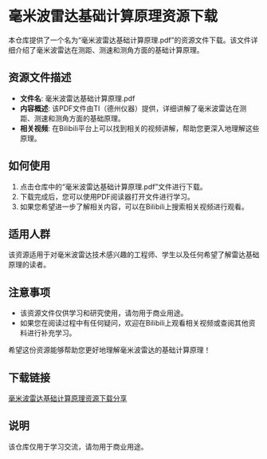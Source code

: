 # 毫米波雷达基础计算原理资源下载

本仓库提供了一个名为“毫米波雷达基础计算原理.pdf”的资源文件下载。该文件详细介绍了毫米波雷达在测距、测速和测角方面的基础计算原理。

## 资源文件描述

- **文件名**: 毫米波雷达基础计算原理.pdf
- **内容概述**: 该PDF文件由TI（德州仪器）提供，详细讲解了毫米波雷达在测距、测速和测角方面的基础原理。
- **相关视频**: 在Bilibili平台上可以找到相关的视频讲解，帮助您更深入地理解这些原理。

## 如何使用

1. 点击仓库中的“毫米波雷达基础计算原理.pdf”文件进行下载。
2. 下载完成后，您可以使用PDF阅读器打开文件进行学习。
3. 如果您希望进一步了解相关内容，可以在Bilibili上搜索相关视频进行观看。

## 适用人群

该资源适用于对毫米波雷达技术感兴趣的工程师、学生以及任何希望了解雷达基础原理的读者。

## 注意事项

- 该资源文件仅供学习和研究使用，请勿用于商业用途。
- 如果您在阅读过程中有任何疑问，欢迎在Bilibili上观看相关视频或查阅其他资料进行补充学习。

希望这份资源能够帮助您更好地理解毫米波雷达的基础计算原理！

## 下载链接
[毫米波雷达基础计算原理资源下载分享](https://pan.quark.cn/s/8678cd36f1f5)

## 说明

该仓库仅用于学习交流，请勿用于商业用途。
